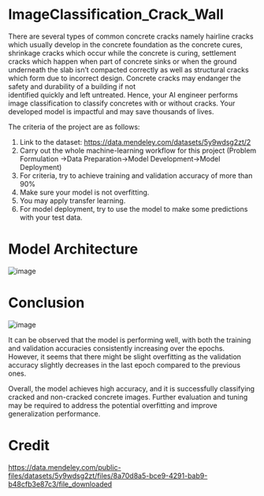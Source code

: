 # ImageClassification_Crack_Wall
 
There are several types of common concrete cracks namely hairline cracks which 
usually develop in the concrete foundation as the concrete cures, shrinkage cracks which 
occur while the concrete is curing, settlement cracks which happen when part of 
concrete sinks or when the ground underneath the slab isn’t compacted correctly as 
well as structural cracks which form due to incorrect design. 
Concrete cracks may endanger the safety and durability of a building if not  
identified quickly and left untreated. Hence, your AI engineer performs
image classification to classify concretes with or without cracks. Your 
developed model is impactful and may save thousands of lives.

The criteria of the project are as follows:
1. Link to the dataset:
  https://data.mendeley.com/datasets/5y9wdsg2zt/2
2. Carry out the whole machine-learning workflow for this project (Problem 
Formulation →Data Preparation→Model Development→Model 
Deployment)
3. For criteria, try to achieve training and validation accuracy of more than 90%
4. Make sure your model is not overfitting.
5. You may apply transfer learning.
6. For model deployment, try to use the model to make some predictions with 
your test data.


# Model Architecture
![image](https://github.com/fatlina99/ImageClassification_Crack_Wall/assets/141213373/a03a135e-0d86-4603-925a-454e4dd9f4c4)


# Conclusion
![image](https://github.com/fatlina99/ImageClassification_Crack_Wall/assets/141213373/13c48223-6003-47aa-878d-dd1b4c966712)

It can be observed that the model is performing well, with both the training and validation accuracies consistently increasing over the epochs. However, it seems that there might be slight overfitting as the validation accuracy slightly decreases in the last epoch compared to the previous ones.

Overall, the model achieves high accuracy, and it is successfully classifying cracked and non-cracked concrete images. Further evaluation and tuning may be required to address the potential overfitting and improve generalization performance.


# Credit
https://data.mendeley.com/public-files/datasets/5y9wdsg2zt/files/8a70d8a5-bce9-4291-bab9-b48cfb3e87c3/file_downloaded
